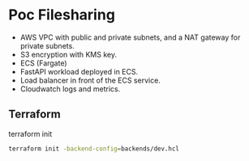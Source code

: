 # Poc Filesharing

- AWS VPC with public and private subnets, and a NAT gateway for private subnets.
- S3 encryption with KMS key.
- ECS (Fargate)
- FastAPI workload deployed in ECS.
- Load balancer in front of the ECS service.
- Cloudwatch logs and metrics.


## Terraform

terraform init

```bash
terraform init -backend-config=backends/dev.hcl 
```

```bash

```